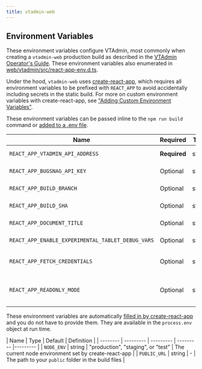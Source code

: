 ```yaml
---
title: vtadmin-web
---
```


## Environment Variables

These environment variables configure VTAdmin, most commonly when creating a `vtadmin-web` production build as described in the [VTAdmin Operator's Guide][operators_guide]. These environment variables also enumerated in [web/vtadmin/src/react-app-env.d.ts][vtadmin_env_ref].

Under the hood, `vtadmin-web` uses [create-react-app][cra], which requires all environment variables to be prefixed with `REACT_APP` to avoid accidentally including secrets in the static build. For more on custom environment variables with create-react-app, see ["Adding Custom Environment Variables"][cra_env_ref].

These environment variables can be passed inline to the `npm run build` command or [added to a .env file][cra_env_file_ref].


| Name | Required | Type | Default | Definition |
| -------- | --------- | --------- | --------- |--------- |
| `REACT_APP_VTADMIN_API_ADDRESS` | **Required** | string | - | The full address of vtadmin-api's HTTP(S) interface. Example: "https://vtadmin.example.com:12345" | 
| `REACT_APP_BUGSNAG_API_KEY` | Optional | string | - | An API key for https://bugsnag.com. If defined, the @bugsnag/js client will be initialized. Your Bugsnag API key can be found in your Bugsnag Project Settings. | 
| `REACT_APP_BUILD_BRANCH` | Optional | string | - | The branch vtadmin-web was built with. Used only for debugging; will appear on the (secret) /settings route in the UI. |
| `REACT_APP_BUILD_SHA` | Optional | string | - | The SHA vtadmin-web was built with. Used only for debugging; will appear on the (secret) /settings route in the UI. |
| `REACT_APP_DOCUMENT_TITLE` | Optional | string | "VTAdmin" | Used for the document.title property. Overriding this can be useful to differentiate between multiple VTAdmin deployments, e.g., "VTAdmin (staging)". |
| `REACT_APP_ENABLE_EXPERIMENTAL_TABLET_DEBUG_VARS` | Optional | string | - | Optional, but recommended. When `"true"`, enables front-end components that query vtadmin-api's /api/experimental/tablet/{tablet}/debug/vars endpoint. | 
| `REACT_APP_FETCH_CREDENTIALS` | Optional | string | - | Configures the `credentials` property for fetch requests  made against vtadmin-api. If unspecified, uses fetch defaults. See https://developer.mozilla.org/en-US/docs/Web/API/Fetch_API/Using_Fetch#sending_a_request_with_credentials_included |
| `REACT_APP_READONLY_MODE` | Optional | string | "false" | If "true", UI controls that correspond to write actions (PUT, POST, DELETE) will be hidden. Note that this *only* affects the UI. If write actions are a concern, Vitess operators are encouraged to also [configure vtadmin-api for role-based access control (RBAC)][rbac] if needed. | 

[cra]: https://create-react-app.dev/
[cra_env_ref]: https://create-react-app.dev/docs/adding-custom-environment-variables/
[cra_env_file_ref]: https://create-react-app.dev/docs/adding-custom-environment-variables/#adding-development-environment-variables-in-env
[operators_guide]: ../../vtadmin/operators_guide
[rbac]: ../../vtadmin/role-based-access-control
[vtadmin_env_ref]: https://github.com/vitessio/vitess/blob/main/web/vtadmin/src/react-app-env.d.ts

These environment variables are automatically [filled in by create-react-app](https://create-react-app.dev/docs/adding-custom-environment-variables/#:~:text=By%20default%20you%20will%20have,by%20inspecting%20your%20app's%20files.) and you do not have to provide them. They are available in the `process.env` object at run time.

| Name | Type | Default | Definition |
| -------- | --------- | --------- | --------- |--------- |
| `NODE_ENV` | string | "production", "staging", or "test" | The current node environment set by create-react-app | 
| `PUBLIC_URL` | string | - | The path to your `public` folder in the build files |